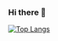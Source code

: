 ### Hi there 👋
[![Top Langs](https://github-readme-stats.vercel.app/api/top-langs/?username=viettrungIT3&layout=compact)](https://github.com/viettrungIT3/)
<!--
**viettrungIT3/viettrungIT3** is a ✨ _special_ ✨ repository because its `README.md` (this file) appears on your GitHub profile.

Here are some ideas to get you started:

- 🔭 I’m currently working on ...
- 🌱 I’m currently learning ...
- 👯 I’m looking to collaborate on ...
- 🤔 I’m looking for help with ...
- 💬 Ask me about ...
- 📫 How to reach me: ...
- 😄 Pronouns: ...
- ⚡ Fun fact: ...
-->
